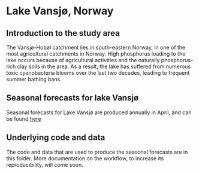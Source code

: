 # Lake Vansjø, Norway

## Introduction to the study area

The Vansjø-Hobøl catchment lies in south-eastern Norway, in one of the most agricultural catchments in Norway. High phosphorus loading to the lake occurs because of agricultural activities and the naturally phosphorus-rich clay soils in the area. As a result, the lake has suffered from numerous toxic cyanobacteria blooms over the last two decades, leading to frequent summer bathing bans. 

## Seasonal forecasts for lake Vansjø

Seasonal forecasts for Lake Vansjø are produced annually in April, and can be found [here](https://watexr.data.niva.no/)

## Underlying code and data

The code and data that are used to produce the seasonal forecasts are in this folder. More documentation on the workflow, to increase its reproducibility, will come soon.
